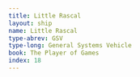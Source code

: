 ```yaml
---
title: Little Rascal
layout: ship
name: Little Rascal
type-abrev: GSV
type-long: General Systems Vehicle
book: The Player of Games
index: 18
---
```


